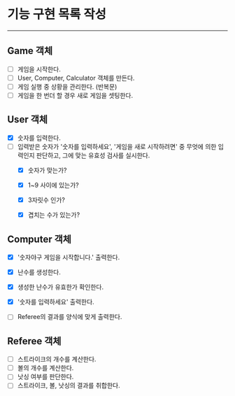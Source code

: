# 기능 구현 목록 작성

---

## Game 객체
- [ ] 게임을 시작한다. 
- [ ] User, Computer, Calculator 객체를 만든다.
- [ ] 게임 실행 중 상황을 관리한다. (반복문)
- [ ] 게임을 한 번더 할 경우 새로 게임을 셋팅한다.

## User 객체
- [x] 숫자를 입력한다.
- [ ] 입력받은 숫자가 '숫자를 입력하세요', '게임을 새로 시작하려면' 중 무엇에 의한 입력인지 판단하고, 그에 맞는 유효성 검사를 실시한다.
  - [x] 숫자가 맞는가?
  - [x] 1~9 사이에 있는가?
  - [x] 3자릿수 인가?
  - [x] 겹치는 수가 있는가?


## Computer 객체

- [x] '숫자야구 게임을 시작합니다.' 출력한다.
- [x] 난수를 생성한다.
- [x] 생성한 난수가 유효한가 확인한다.
- [x] '숫자를 입력하세요' 출력한다.
- [ ] Referee의 결과를 양식에 맞게 출력한다.



## Referee 객체

- [ ] 스트라이크의 개수를 계산한다.
- [ ] 볼의 개수를 계산한다.
- [ ] 낫싱 여부를 판단한다.
- [ ] 스트라이크, 볼, 낫싱의 결과를 취합한다.